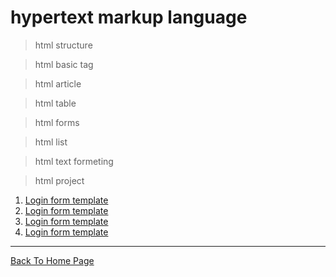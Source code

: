 # hypertext markup language 

>html structure

>html basic tag

>html article

>html table

>html forms

>html list

>html text formeting

>html project 
<ol>
  <li><a href="/login.html">Login form template</a></li>
  <li><a href="/login1.html">Login form template</a></li>
  <li><a href="login2.html">Login form template</a></li>
  <li><a href="">Login form template</a></li>
</ol>
  

<hr>
<a href="https://punitkatiyar.github.io/">Back To Home Page</a>
